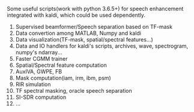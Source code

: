 Some useful scripts(work with python 3.6.5+) for speech enhancement integrated with kaldi, which could be used dependently.

1. Supervised beamformer/Speech separation based on TF-mask
2. Data convertion among MATLAB, Numpy and kaldi
3. Data visualization(TF-mask, spatial/spectral features...)
4. Data and IO handlers for kaldi's scripts, archives, wave, spectrogram, numpy's ndarray...
5. Faster CGMM trainer
6. Spatial/Spectral feature computation
7. AuxIVA, GWPE, FB
8. Mask computation(iam, irm, ibm, psm)
9. RIR simulation
10. TF spectral masking, oracle speech separation
11. SI-SDR computation
12. ...